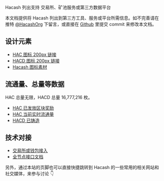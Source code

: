 Hacash 列出支持
交易所、矿池服务或第三方数据平台



本文档提供将 Hacash 列出到第三方工具、服务或平台所需信息。如不完善请在推特 <a href="https://twitter.com/hacashorg" target="_blank">@HacashOrg</a> 下留言，或直接在 <a href="https://github.com/hacash/www/tree/main/doc/en/list-info.md" target="_blank">Github</a> 里提交 commit 来修改本文档。


## 设计元素

- [HAC 图标 200px 链接](https://hacash.org/cssimg/logo/hac_200.png)
- [HACD 图标 200px 链接](https://hacash.org/cssimg/logo/hacd_200.png)
- [Hacash 图标素材](/design)


## 流通量、总量等数据

HAC 总量无限，HACD 总量 16,777,216 枚。

- [HAC 已发放区块奖励](https://explorer.hacash.org/api/total/total_reward_number)
- [HAC 当前实时流通量](https://explorer.hacash.org/api/total/current_circulation_number)
- [HACD 已铸造](https://explorer.hacash.org/api/total/hacd_circulation_number)

## 技术对接

- [交易所或钱包接入](/development)
- [全节点接口文档](https://github.com/hacash/doc/tree/main/server/fullnode_api_doc.md)

另外，通过本站的页脚也可以直接快捷跳转到 Hacash 的一些常用的相关网站和社交媒体，来参与讨论 👇



